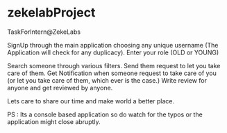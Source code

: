 # zekelabProject
TaskForIntern@ZekeLabs

SignUp through the main application choosing any unique username (The Application will check for any duplicacy).
Enter your role (OLD or YOUNG)

Search someone through various filters.
Send them request to let you take care of them.
Get Notification when someone request to take care of you (or let you take care of them, which ever is the case.)
Write review for anyone and get reviewed by anyone.

Lets care to share our time and make world a better place.

PS : Its a console based application so do watch for the typos or the application might close abruptly. 
